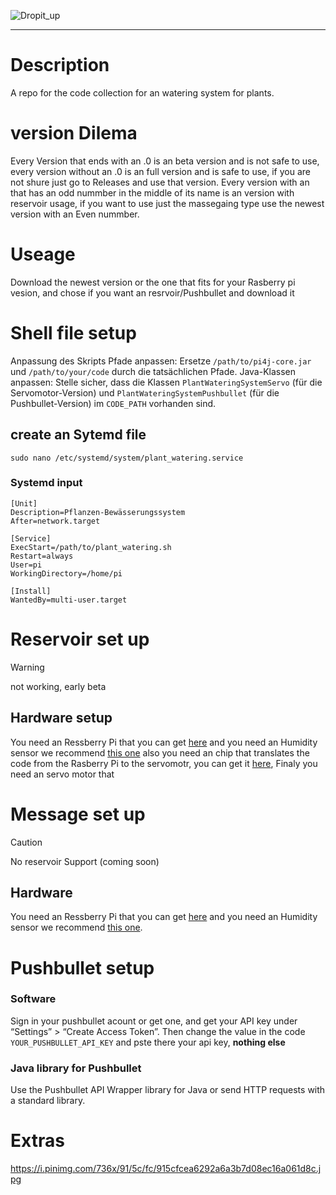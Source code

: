 ![Dropit_up](https://github.com/user-attachments/assets/06735006-8afc-4df1-93b7-9e9c45efc88c)

------

# Description
A repo for the code collection for an watering system for plants.

# version Dilema

Every Version that ends with an .0 is an beta version and is not safe to use, every version without an .0 is an full version and is safe to use, if you are not shure just go to Releases and use that version. Every version with an that has an odd nummber in the middle of its name is an version with reservoir usage, if you want to use just the massegaing type use the newest version with an Even nummber.

# Useage

Download the newest version or the one that fits for your Rasberry pi vesion, and chose if you want an resrvoir/Pushbullet and download it

# Shell file setup

Anpassung des Skripts
Pfade anpassen: Ersetze ``/path/to/pi4j-core.jar`` und ``/path/to/your/code`` durch die tatsächlichen Pfade.
Java-Klassen anpassen: Stelle sicher, dass die Klassen ``PlantWateringSystemServo`` (für die Servomotor-Version) und ``PlantWateringSystemPushbullet`` (für die Pushbullet-Version) im ``CODE_PATH`` vorhanden sind.

## create an Sytemd file

``sudo nano /etc/systemd/system/plant_watering.service``

### Systemd input

```
[Unit]
Description=Pflanzen-Bewässerungssystem
After=network.target

[Service]
ExecStart=/path/to/plant_watering.sh
Restart=always
User=pi
WorkingDirectory=/home/pi

[Install]
WantedBy=multi-user.target
```

# Reservoir set up 
>[!WARNING]
>not working, early beta

## Hardware setup

You need an Ressberry Pi that you can get [here](https://www.raspberrypi.com/products/compute-module-5/?variant=cm5-108032) and you need an Humidity sensor we recommend [this one](https://amzn.eu/d/1NiQAjr) also you need an chip that translates the code from the Rasberry Pi to the servomotr, you can get it [here](https://www.microchip.com/en-us/product/mcp3008), Finaly you need an servo motor that 


# Message set up 

>[!CAUTION]
>No reservoir Support (coming soon)

## Hardware

You need an Ressberry Pi that you can get [here](https://www.raspberrypi.com/products/compute-module-5/?variant=cm5-108032) and you need an Humidity sensor we recommend [this one](https://amzn.eu/d/1NiQAjr).

# Pushbullet setup

### Software

Sign in your pushbullet acount or get one, and get your API key under “Settings” > “Create Access Token”.
Then change the value in the code ``YOUR_PUSHBULLET_API_KEY`` and pste there your api key, __nothing else__

### Java library for Pushbullet

Use the Pushbullet API Wrapper library for Java or send HTTP requests with a standard library.

# Extras 

https://i.pinimg.com/736x/91/5c/fc/915cfcea6292a6a3b7d08ec16a061d8c.jpg

